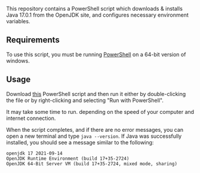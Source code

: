 This repository contains a PowerShell script which downloads & installs Java 17.0.1 from the OpenJDK site, and configures necessary environment variables.

## Requirements

To use this script, you must be running [PowerShell](https://github.com/PowerShell/PowerShell/releases) on a 64-bit version of windows.

## Usage

Download [this](https://github.com/Valkryst/Install_Java/blob/main/install.ps1) PowerShell script and then run it either by double-clicking the file or by right-clicking and selecting "Run with PowerShell".

It may take some time to run. depending on the speed of your computer and internet connection.

When the script completes, and if there are no error messages, you can open a new terminal and type `java --version`. If Java was successfully installed, you should see a message similar to the following:

```
openjdk 17 2021-09-14
OpenJDK Runtime Environment (build 17+35-2724)
OpenJDK 64-Bit Server VM (build 17+35-2724, mixed mode, sharing)
```